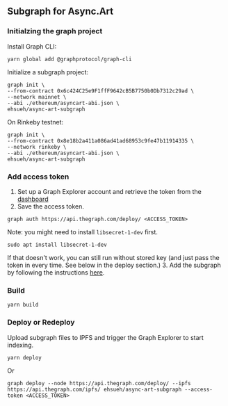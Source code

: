 ## Subgraph for Async.Art

### Initialzing the graph project

Install Graph CLI:

```
yarn global add @graphprotocol/graph-cli
```

Initialize a subgraph project:

```
graph init \
--from-contract 0x6c424C25e9F1ffF9642cB5B7750b0Db7312c29ad \
--network mainnet \
--abi ./ethereum/asyncart-abi.json \
ehsueh/async-art-subgraph
```

On Rinkeby testnet:

```
graph init \
--from-contract 0x8e18b2a411a086ad41ad68953c9fe47b11914335 \
--network rinkeby \
--abi ./ethereum/asyncart-abi.json \
ehsueh/async-art-subgraph
```

### Add access token 

1. Set up a Graph Explorer account and retrieve the token from the [dashboard](https://thegraph.com/explorer/dashboard) 
2. Save the access token.
```
graph auth https://api.thegraph.com/deploy/ <ACCESS_TOKEN>
```
Note: you might need to install `libsecret-1-dev` first.
```
sudo apt install libsecret-1-dev
```
If that doesn't work, you can still run without stored key (and just pass the token in every time. See below in the deploy section.)
3. Add the subgraph by following the instructions [here](https://thegraph.com/docs/deploy-a-subgraph#create-the-subgraph).

### Build

``` 
yarn build
```

### Deploy or Redeploy

Upload subgraph files to IPFS and trigger the Graph Explorer to start indexing.

```
yarn deploy 
```

Or

```
graph deploy --node https://api.thegraph.com/deploy/ --ipfs https://api.thegraph.com/ipfs/ ehsueh/async-art-subgraph --access-token <ACCESS_TOKEN>
```